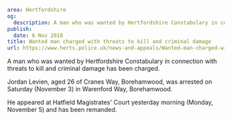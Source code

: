 ```yaml
area: Hertfordshire
og:
  description: A man who was wanted by Hertfordshire Constabulary in connection with threats to kill and criminal damage has been charged.
publish:
  date: 6 Nov 2018
title: Wanted man charged with threats to kill and criminal damage
url: https://www.herts.police.uk/news-and-appeals/Wanted-man-charged-with-threats-to-kill-and-criminal-damage-2036MD
```

A man who was wanted by Hertfordshire Constabulary in connection with threats to kill and criminal damage has been charged.

Jordan Levien, aged 26 of Cranes Way, Borehamwood, was arrested on Saturday (November 3) in Warenford Way, Borehamwood.

He appeared at Hatfield Magistrates' Court yesterday morning (Monday, November 5) and has been remanded.
